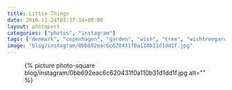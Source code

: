 ```yaml
---
title: Little Things
date: 2016-11-24T03:37:14+00:00
layout: photopost
categories: ["photos", "instagram"]
tags: ["denmark", "copenhagen", "garden", "wish", "tree", "wishtreegarden", "papirøen", "ccart"]
image: "blog/instagram/0bb692eac6c620431f0a110b31d1dd1f.jpg"
---
```


<figure class="photo photo--square">
  {% picture photo-square blog/instagram/0bb692eac6c620431f0a110b31d1dd1f.jpg alt="" %}
</figure>


